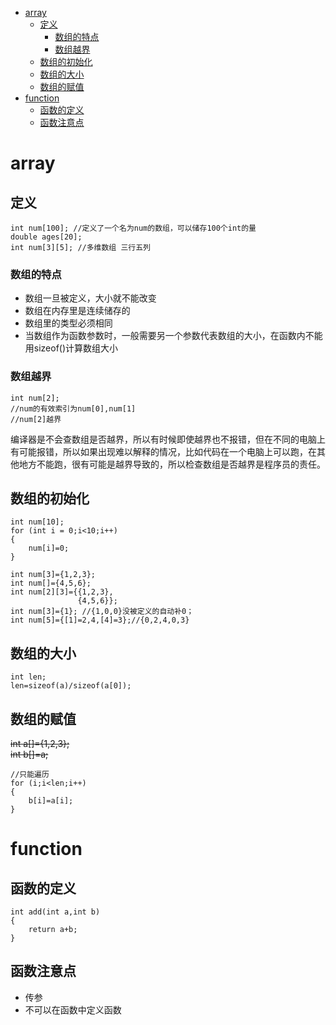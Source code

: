 - [array](#array)
  - [定义](#定义)
    - [数组的特点](#数组的特点)
    - [数组越界](#数组越界)
  - [数组的初始化](#数组的初始化)
  - [数组的大小](#数组的大小)
  - [数组的赋值](#数组的赋值)
- [function](#function)
  - [函数的定义](#函数的定义)
  - [函数注意点](#函数注意点)
# array  
## 定义
```
int num[100]; //定义了一个名为num的数组，可以储存100个int的量  
double ages[20];
int num[3][5]; //多维数组 三行五列
```
### 数组的特点
* 数组一旦被定义，大小就不能改变  
* 数组在内存里是连续储存的  
* 数组里的类型必须相同  
* 当数组作为函数参数时，一般需要另一个参数代表数组的大小，在函数内不能用sizeof()计算数组大小  
### 数组越界
```
int num[2];
//num的有效索引为num[0],num[1]
//num[2]越界
```
编译器是不会查数组是否越界，所以有时候即使越界也不报错，但在不同的电脑上有可能报错，所以如果出现难以解释的情况，比如代码在一个电脑上可以跑，在其他地方不能跑，很有可能是越界导致的，所以检查数组是否越界是程序员的责任。
## 数组的初始化
```
int num[10];
for (int i = 0;i<10;i++)
{
    num[i]=0;
}

int num[3]={1,2,3};
int num[]={4,5,6};
int num[2][3]={{1,2,3},
               {4,5,6}};
int num[3]={1}; //{1,0,0}没被定义的自动补0；
int num[5]={[1]=2,4,[4]=3};//{0,2,4,0,3}
```
## 数组的大小
```
int len;
len=sizeof(a)/sizeof(a[0]);
```
## 数组的赋值
~~int a[]={1,2,3};~~  
~~int b[]=a;~~  
```
//只能遍历
for (i;i<len;i++)
{
    b[i]=a[i];
}
```

# function  
## 函数的定义
```
int add(int a,int b)
{
    return a+b;
}
```
## 函数注意点
* 传参
* 不可以在函数中定义函数